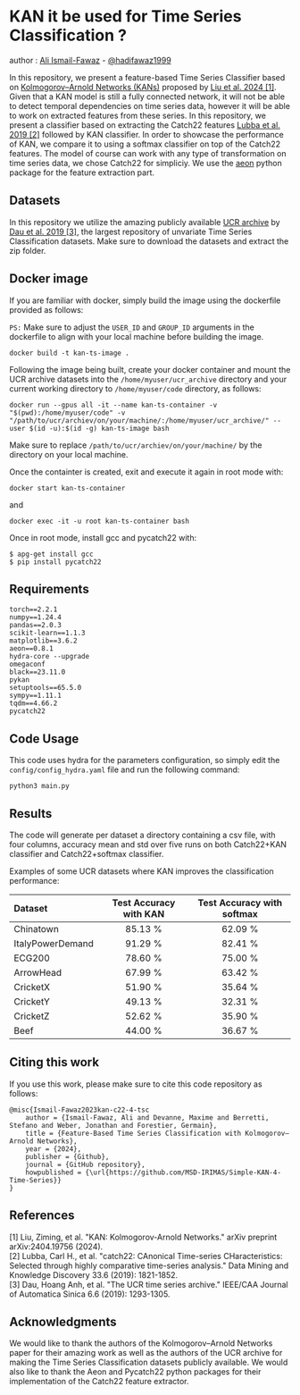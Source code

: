 # KAN it be used for Time Series Classification ?

author : [Ali Ismail-Fawaz](https://hadifawaz1999.github.io/) - [@hadifawaz1999](https://github.com/hadifawaz1999)

In this repository, we present a feature-based Time Series Classifier based on [Kolmogorov–Arnold Networks (KANs)](https://github.com/KindXiaoming/pykan) proposed by [Liu et al. 2024 [1]](https://arxiv.org/pdf/2404.19756).
Given that a KAN model is still a fully connected network, it will not be able to detect temporal dependencies on time series data, however it will be able to work on extracted features from these series.
In this repository, we present a classifier based on extracting the Catch22 features [Lubba et al. 2019 [2]](https://link.springer.com/article/10.1007/s10618-019-00647-x) followed by KAN classifier.
In order to showcase the performance of KAN, we compare it to using a softmax classifier on top of the Catch22 features.
The model of course can work with any type of transformation on time series data, we chose Catch22 for simpliciy.
We use the [aeon](https://github.com/aeon-toolkit/aeon) python package for the feature extraction part.

## Datasets

In this repository we utilize the amazing publicly available [UCR archive](https://www.cs.ucr.edu/%7Eeamonn/time_series_data_2018/) by [Dau et al. 2019 [3]](https://ieeexplore.ieee.org/abstract/document/8894743/), the largest repository of unvariate Time Series Classification datasets.
Make sure to download the datasets and extract the zip folder.

## Docker image

If you are familiar with docker, simply build the image using the dockerfile provided as follows:

```PS:``` Make sure to adjust the `USER_ID` and `GROUP_ID` arguments in the dockerfile to align with your local machine before building the image.

```docker build -t kan-ts-image .```

Following the image being built, create your docker container and mount the UCR archive datasets into the `/home/myuser/ucr_archive` directory and your current working directory to `/home/myuser/code` directory, as follows:

```docker run --gpus all -it --name kan-ts-container -v "$(pwd):/home/myuser/code" -v "/path/to/ucr/archiev/on/your/machine/:/home/myuser/ucr_archive/" --user $(id -u):$(id -g) kan-ts-image bash```

Make sure to replace `/path/to/ucr/archiev/on/your/machine/` by the directory on your local machine.

Once the containter is created, exit and execute it again in root mode with:

```docker start kan-ts-container```

and

```docker exec -it -u root kan-ts-container bash```

Once in root mode, install gcc and pycatch22 with:

```
$ apg-get install gcc
$ pip install pycatch22
```

## Requirements

```
torch==2.2.1
numpy==1.24.4
pandas==2.0.3
scikit-learn==1.1.3
matplotlib==3.6.2
aeon==0.8.1
hydra-core --upgrade
omegaconf
black==23.11.0
pykan
setuptools==65.5.0
sympy==1.11.1
tqdm==4.66.2
pycatch22
```

## Code Usage

This code uses hydra for the parameters configuration, so simply edit the `config/config_hydra.yaml` file and run the following command:

```python3 main.py```

## Results

The code will generate per dataset a directory containing a csv file, with four columns, accuracy mean and std over five runs on both Catch22+KAN classifier and Catch22+softmax classifier.

Examples of some UCR datasets where KAN improves the classification performance:

| Dataset              | Test Accuracy with KAN | Test Accuracy with softmax  |
| :------------------- | :--------------------: | :-------------------------: |
| Chinatown            |         85.13 %        |           62.09 %           |
| ItalyPowerDemand     |         91.29 %        |           82.41 %           |
| ECG200               |         78.60 %        |           75.00 %           |
| ArrowHead            |         67.99 %        |           63.42 %           |
| CricketX             |         51.90 %        |           35.64 %           |
| CricketY             |         49.13 %        |           32.31 %           |
| CricketZ             |         52.62 %        |           35.90 %           |
| Beef                 |         44.00 %        |           36.67 %           |

## Citing this work

If you use this work, please make sure to cite this code repository as follows:

```
@misc{Ismail-Fawaz2023kan-c22-4-tsc
    author = {Ismail-Fawaz, Ali and Devanne, Maxime and Berretti, Stefano and Weber, Jonathan and Forestier, Germain},
    title = {Feature-Based Time Series Classification with Kolmogorov–Arnold Networks},
    year = {2024},
    publisher = {Github},
    journal = {GitHub repository},
    howpublished = {\url{https://github.com/MSD-IRIMAS/Simple-KAN-4-Time-Series}}
}
```

## References

[1] Liu, Ziming, et al. "KAN: Kolmogorov-Arnold Networks." arXiv preprint arXiv:2404.19756 (2024).<br>
[2] Lubba, Carl H., et al. "catch22: CAnonical Time-series CHaracteristics: Selected through highly comparative time-series analysis." Data Mining and Knowledge Discovery 33.6 (2019): 1821-1852.<br>
[3] Dau, Hoang Anh, et al. "The UCR time series archive." IEEE/CAA Journal of Automatica Sinica 6.6 (2019): 1293-1305.

## Acknowledgments

We would like to thank the authors of the Kolmogorov–Arnold Networks paper for their amazing work as well as the authors of the UCR archive for making the Time Series Classification datasets publicly available.
We would also like to thank the Aeon and Pycatch22 python packages for their implementation of the Catch22 feature extractor.
